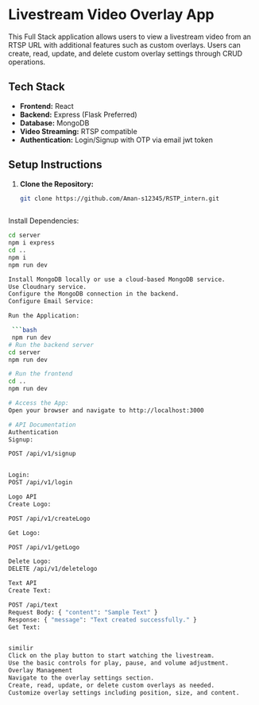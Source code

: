 
# Livestream Video Overlay App

This Full Stack application allows users to view a livestream video from an RTSP URL with additional features such as custom overlays. Users can create, read, update, and delete custom overlay settings through CRUD operations.

## Tech Stack

- **Frontend:** React
- **Backend:** Express (Flask Preferred)
- **Database:** MongoDB
- **Video Streaming:** RTSP compatible
- **Authentication:** Login/Signup with OTP via email jwt token

## Setup Instructions

1. **Clone the Repository:**
   ```bash
   git clone https://github.com/Aman-s12345/RSTP_intern.git 
  
Install Dependencies:

 ```bash
 cd server
 npm i express
 cd ..
 npm i
 npm run dev

Install MongoDB locally or use a cloud-based MongoDB service.
Use Cloudnary service.
Configure the MongoDB connection in the backend.
Configure Email Service:

Run the Application:

  ```bash
  npm run dev
# Run the backend server
cd server
npm run dev

# Run the frontend
cd ..
npm run dev

# Access the App:
Open your browser and navigate to http://localhost:3000

# API Documentation
Authentication
Signup:

POST /api/v1/signup


Login:
POST /api/v1/login

Logo API
Create Logo:

POST /api/v1/createLogo

Get Logo:

POST /api/v1/getLogo

Delete Logo:
DELETE /api/v1/deletelogo

Text API
Create Text:

POST /api/text
Request Body: { "content": "Sample Text" }
Response: { "message": "Text created successfully." }
Get Text:


similir
Click on the play button to start watching the livestream.
Use the basic controls for play, pause, and volume adjustment.
Overlay Management
Navigate to the overlay settings section.
Create, read, update, or delete custom overlays as needed.
Customize overlay settings including position, size, and content.
